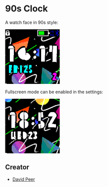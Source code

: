 # 90s Clock

A watch face in 90s style:

![](screenshot_2.png)

Fullscreen mode can be enabled in the settings:

![](screenshot.png)


## Creator
- [David Peer](https://github.com/peerdavid)
